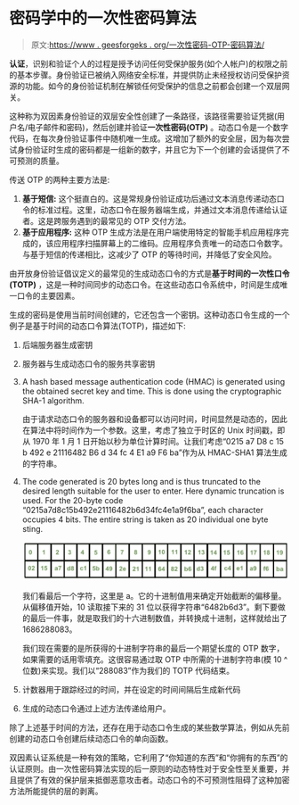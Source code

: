 # 密码学中的一次性密码算法

> 原文:[https://www . geesforgeks . org/一次性密码-OTP-密码算法/](https://www.geeksforgeeks.org/one-time-password-otp-algorithm-in-cryptography/)

**认证**，识别和验证个人的过程是授予访问任何受保护服务(如个人帐户)的权限之前的基本步骤。身份验证已被纳入网络安全标准，并提供防止未经授权访问受保护资源的功能。如今的身份验证机制在解锁任何受保护的信息之前都会创建一个双层网关。

这种称为双因素身份验证的双层安全性创建了一条路径，该路径需要验证凭据(用户名/电子邮件和密码)，然后创建并验证**一次性密码(OTP)** 。动态口令是一个数字代码，在每次身份验证事件中随机唯一生成。这增加了额外的安全层，因为每次尝试身份验证时生成的密码都是一组新的数字，并且它为下一个创建的会话提供了不可预测的质量。

传送 OTP 的两种主要方法是:

1.  **基于短信:**
    这个挺直白的。这是常规身份验证成功后通过文本消息传递动态口令的标准过程。这里，动态口令在服务器端生成，并通过文本消息传递给认证者。这是跨服务遇到的最常见的 OTP 交付方法。
2.  **基于应用程序:**
    这种 OTP 生成方法是在用户端使用特定的智能手机应用程序完成的，该应用程序扫描屏幕上的二维码。应用程序负责唯一的动态口令数字。与基于短信的传递相比，这减少了 OTP 的等待时间，并降低了安全风险。

由开放身份验证倡议定义的最常见的生成动态口令的方式是**基于时间的一次性口令(TOTP)** ，这是一种时间同步的动态口令。在这些动态口令系统中，时间是生成唯一口令的主要因素。

生成的密码是使用当前时间创建的，它还包含一个密钥。这种动态口令生成的一个例子是基于时间的动态口令算法(TOTP)，描述如下:

1.  后端服务器生成密钥
2.  服务器与生成动态口令的服务共享密钥
3.  A hash based message authentication code (HMAC) is generated using the obtained secret key and time. This is done using the cryptographic SHA-1 algorithm.

    由于请求动态口令的服务器和设备都可以访问时间，时间显然是动态的，因此在算法中将时间作为一个参数。这里，考虑了独立于时区的 Unix 时间戳，即从 1970 年 1 月 1 日开始以秒为单位计算时间。让我们考虑“0215 a7 D8 c 15 b 492 e 21116482 B6 d 34 fc 4 E1 a9 F6 ba”作为从 HMAC-SHA1 算法生成的字符串。

4.  The code generated is 20 bytes long and is thus truncated to the desired length suitable for the user to enter. Here dynamic truncation is used. For the 20-byte code “0215a7d8c15b492e21116482b6d34fc4e1a9f6ba”, each character occupies 4 bits. The entire string is taken as 20 individual one byte sting.

    ![](img/313a0586dfa8d1f2123685566d352f34.png)

    我们看最后一个字符，这里是 a。它的十进制值用来确定开始截断的偏移量。从偏移值开始，10 读取接下来的 31 位以获得字符串“6482b6d3”。剩下要做的最后一件事，就是取我们的十六进制数值，并转换成十进制，这样就给出了 1686288083。

    我们现在需要的是所获得的十进制字符串的最后一个期望长度的 OTP 数字，如果需要的话用零填充。这很容易通过取 OTP 中所需的十进制字符串(模 10 ^位数)来实现。我们以“288083”作为我们的 TOTP 代码结束。

5.  计数器用于跟踪经过的时间，并在设定的时间间隔后生成新代码
6.  生成的动态口令通过上述方法传递给用户。

除了上述基于时间的方法，还存在用于动态口令生成的某些数学算法，例如从先前创建的动态口令创建后续动态口令的单向函数。

双因素认证系统是一种有效的策略，它利用了“你知道的东西”和“你拥有的东西”的认证原则。由一次性密码算法实现的后一原则的动态特性对于安全性至关重要，并且提供了有效的保护层来抵御恶意攻击者。动态口令的不可预测性阻碍了这种加密方法所能提供的层的剥离。